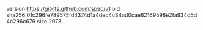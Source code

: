 version https://git-lfs.github.com/spec/v1
oid sha256:01c296fe789575fd4374d1a4dec4c34ad0cae62169596e2fa934d5d4c296c679
size 2973
